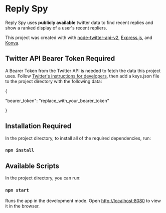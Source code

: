 # Reply Spy

Reply Spy uses **publicly available** twitter data to find recent replies and show a ranked display of a user's recent repliers.

This project was created with with [node-twitter-api-v2](https://github.com/PLhery/node-twitter-api-v2), [Express.js](https://expressjs.com/), and [Konva](https://konvajs.org/).

## Twitter API Bearer Token Required

A Bearer Token from the Twitter API is needed to fetch the data this project uses. Follow [Twitter&#39;s instructions for developers](https://developer.twitter.com/en/docs/authentication/oauth-2-0/bearer-tokens), then add a keys.json file to the project directory with the following data:

{

"bearer_token": "replace_with_your_bearer_token"

}

## Installation Required

In the project directory, to install all of the required dependencies, run:

### `npm install`

## Available Scripts

In the project directory, you can run:

### `npm start`

Runs the app in the development mode.
Open [http://localhost:8080](http://localhost:8080) to view it in the browser.
